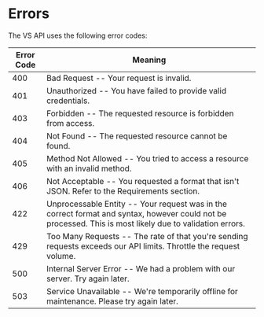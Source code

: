 # Errors

The VS API uses the following error codes:


Error Code | Meaning
---------- | -------
400 | Bad Request -- Your request is invalid.
401 | Unauthorized -- You have failed to provide valid credentials.
403 | Forbidden -- The requested resource is forbidden from access.
404 | Not Found -- The requested resource cannot be found.
405 | Method Not Allowed -- You tried to access a resource with an invalid method.
406 | Not Acceptable -- You requested a format that isn't JSON. Refer to the Requirements section.
422 | Unprocessable Entity -- Your request was in the correct format and syntax, however could not be processed. This is most likely due to validation errors.
429 | Too Many Requests -- The rate of that you're sending requests exceeds our API limits. Throttle the request volume.
500 | Internal Server Error -- We had a problem with our server. Try again later.
503 | Service Unavailable -- We're temporarily offline for maintenance. Please try again later.

